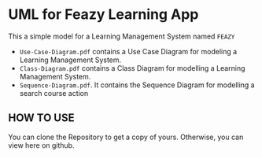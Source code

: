 # UML for Feazy Learning App

This a simple model for a Learning Management System named `FEAZY`

- `Use-Case-Diagram.pdf` contains a Use Case Diagram for modeling a Learning Management System.
- `Class-Diagram.pdf` contains a Class Diagram for modelling a Learning Management System.
- `Sequence-Diagram.pdf`. It contains the Sequence Diagram for modelling a search course action

## HOW TO USE

You can clone the Repository to get a copy of yours. Otherwise, you can view here on github.
